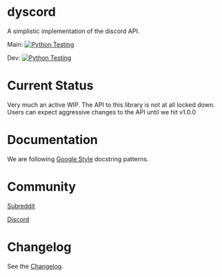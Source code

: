 # dyscord

A simplistic implementation of the discord API.

Main: [![Python Testing](https://github.com/jmurrayufo/dyscord/actions/workflows/python-testing.yml/badge.svg?branch=main)](https://github.com/jmurrayufo/dyscord/actions/workflows/python-testing.yml)

Dev: [![Python Testing](https://github.com/jmurrayufo/dyscord/actions/workflows/python-testing.yml/badge.svg?branch=dev)](https://github.com/jmurrayufo/dyscord/actions/workflows/python-testing.yml)

# Current Status

Very much an active WIP. The API to this library is not at all locked down. Users can expect aggressive changes to the API until we hit v1.0.0

# Documentation

We are following [Google Style](https://sphinxcontrib-napoleon.readthedocs.io/en/latest/example_google.html) docstring patterns.

# Community

[Subreddit](https://www.reddit.com/r/dyscord/)

[Discord](https://discord.gg/Q9NFzgZx)

# Changelog

See the [Changelog](docs/changelog.md).